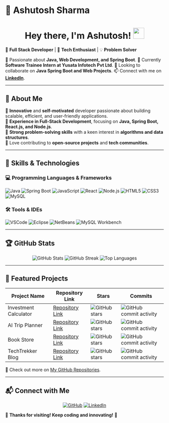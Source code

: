 # 🚀 Ashutosh Sharma

<h1 align="center">Hey there, I'm Ashutosh! <img src="https://media.giphy.com/media/hvRJCLFzcasrR4ia7z/giphy.gif" width="35"></h1>

🌱 **Full Stack Developer** | 🚀 **Tech Enthusiast** | 💡 **Problem Solver**

👀 Passionate about **Java, Web Development, and Spring Boot**.
💼 Currently **Software Trainee Intern at Yusata Infotech Pvt Ltd**.
🔭 Looking to collaborate on **Java Spring Boot and Web Projects**.
📫 Connect with me on **[LinkedIn](https://www.linkedin.com/in/ashutosh-sharma-2b3635125)**.

---

## 📜 About Me

🔹 **Innovative** and **self-motivated** developer passionate about building scalable, efficient, and user-friendly applications.  
🔹 **Experience in Full-Stack Development**, focusing on **Java, Spring Boot, React.js, and Node.js**.  
🔹 **Strong problem-solving skills** with a keen interest in **algorithms and data structures**.  
🔹 Love contributing to **open-source projects** and **tech communities**.

---

## 🚀 Skills & Technologies

### 💻 Programming Languages & Frameworks

![Java](https://img.shields.io/badge/-Java-007396?style=for-the-badge&logo=java&logoColor=white)
![Spring Boot](https://img.shields.io/badge/-Spring%20Boot-6DB33F?style=for-the-badge&logo=spring&logoColor=white)
![JavaScript](https://img.shields.io/badge/-JavaScript-F7DF1E?style=for-the-badge&logo=javascript&logoColor=black)
![React](https://img.shields.io/badge/-React-61DAFB?style=for-the-badge&logo=react&logoColor=black)
![Node.js](https://img.shields.io/badge/-Node.js-339933?style=for-the-badge&logo=node.js&logoColor=white)
![HTML5](https://img.shields.io/badge/-HTML5-E34F26?style=for-the-badge&logo=html5&logoColor=white)
![CSS3](https://img.shields.io/badge/-CSS3-1572B6?style=for-the-badge&logo=css3)
![MySQL](https://img.shields.io/badge/-MySQL-4479A1?style=for-the-badge&logo=mysql&logoColor=white)

### 🛠 Tools & IDEs

![VSCode](https://img.shields.io/badge/-VSCode-007ACC?style=for-the-badge&logo=visual-studio-code&logoColor=white)
![Eclipse](https://img.shields.io/badge/-Eclipse-2C2255?style=for-the-badge&logo=eclipse-ide&logoColor=white)
![NetBeans](https://img.shields.io/badge/-NetBeans-blue?style=for-the-badge&logo=apache-netbeans-ide)
![MySQL Workbench](https://img.shields.io/badge/-MySQL_Workbench-4479A1?style=for-the-badge&logo=mysql)

---

## 🏆 GitHub Stats

<p align="center">
  <img src="https://github-readme-stats.vercel.app/api?username=ashu12355&show_icons=true&theme=tokyonight" alt="GitHub Stats" />
  <img src="https://github-readme-streak-stats.herokuapp.com?user=ashu12355&theme=tokyonight&hide_border=true" alt="GitHub Streak" />
  <img src="https://github-readme-stats.vercel.app/api/top-langs/?username=ashu12355&layout=compact&theme=tokyonight" alt="Top Languages" />
</p>

---

## 📌 Featured Projects

| Project Name                               | Repository Link                                                                                         | Stars                                                                                      | Commits                                                                                      |
|-------------------------------------------|---------------------------------------------------------------------------------------------------------|--------------------------------------------------------------------------------------------|----------------------------------------------------------------------------------------------------|
| Investment Calculator                      | [Repository Link](https://github.com/ashu12355/Investment-Calculator)                                  | ![GitHub stars](https://img.shields.io/github/stars/ashu12355/Investment-Calculator?style=social)     | ![GitHub commit activity](https://img.shields.io/github/commit-activity/m/ashu12355/Investment-Calculator) |
| AI Trip Planner                            | [Repository Link](https://github.com/ashu12355/AI-Trip-Planner.git)                                    | ![GitHub stars](https://img.shields.io/github/stars/ashu12355/AI-Trip-Planner?style=social)          | ![GitHub commit activity](https://img.shields.io/github/commit-activity/m/ashu12355/AI-Trip-Planner)          |
| Book Store                                 | [Repository Link](https://github.com/ashu12355/Book-Store.git)                                         | ![GitHub stars](https://img.shields.io/github/stars/ashu12355/Book-Store?style=social)               | ![GitHub commit activity](https://img.shields.io/github/commit-activity/m/ashu12355/Book-Store)               |
| TechTrekker Blog                           | [Repository Link](https://github.com/ashu12355/Tech-Trekker)                                           | ![GitHub stars](https://img.shields.io/github/stars/ashu12355/Tech-Trekker?style=social)             | ![GitHub commit activity](https://img.shields.io/github/commit-activity/m/ashu12355/Tech-Trekker)             |

🔗 Check out more on [My GitHub Repositories](https://github.com/ashu12355?tab=repositories).

---

## 📬 Connect with Me

<p align="center">
  <a href="https://github.com/ashu12355"><img src="https://img.shields.io/badge/GitHub-181717?style=for-the-badge&logo=github&logoColor=white" alt="GitHub"></a>
  <a href="https://www.linkedin.com/in/ashutosh-sharma-2b3635125"><img src="https://img.shields.io/badge/LinkedIn-0077B5?style=for-the-badge&logo=linkedin&logoColor=white" alt="LinkedIn"></a>
</p>

🌟 **Thanks for visiting! Keep coding and innovating!** 🚀
